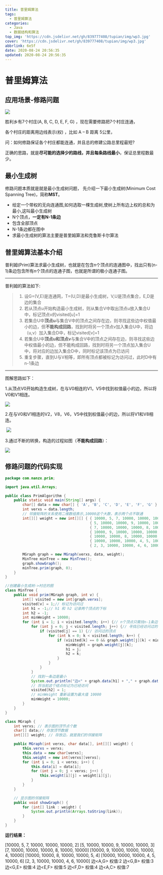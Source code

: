 ```yaml
---
title: 普里姆算法
tags:
  - 普里姆算法
categories:
  - Java
  - 数据结构和算法
top_img: 'https://cdn.jsdelivr.net/gh/839777408/tupian/img/wp3.jpg'
cover: 'https://cdn.jsdelivr.net/gh/839777408/tupian/img/wp3.jpg'
abbrlink: 6e5f
date: 2020-08-24 20:56:35
updated: 2020-08-24 20:56:35
---
```




# 普里姆算法

## 应用场景-修路问题

![](https://cdn.jsdelivr.net/gh/839777408/tupian/blog/QQ截图20200824235317.png)

胜利乡有7个村庄(A, B, C, D, E, F, G) ，现在需要修路把7个村庄连通，

各个村庄的距离用边线表示(权) ，比如 A – B 距离 5公里，

问：如何修路保证各个村庄都能连通，并且总的修建公路总里程最短?

正确的思路，就是**尽可能的选择少的路线，并且每条路线最小**，保证总里程数最少。



## 最小生成树

修路问题本质就是就是最小生成树问题， 先介绍一下最小生成树(Minimum Cost Spanning Tree)，简称**MST**。

- 给定一个带权的无向连通图,如何选取一棵生成树,使树上所有边上权的总和为最小,这叫最小生成树 
- N个顶点，**一定有N-1条边**
- 包含全部顶点
- N-1条边都在图中
- 求最小生成树的算法主要是普里姆算法和克鲁斯卡尔算法



## 普里姆算法基本介绍

普利姆(Prim)算法求最小生成树，也就是在包含n个顶点的连通图中，找出只有(n-1)条边包含所有n个顶点的连通子图，也就是所谓的极小连通子图。

---

普利姆的算法如下:

> 1. 设G=(V,E)是连通网，T=(U,D)是最小生成树，V,U是顶点集合，E,D是边的集合 
> 2. 若从顶点u开始构造最小生成树，则从集合V中取出顶点u放入集合U中，标记顶点v的visited[u]=1
> 3. 若集合U中**顶点u**与集合V中的顶点之间存在边，则寻找这些边中权值最小的边，但**不能构成回路**，找到时将另一个顶点v加入集合U中，将边（u,v）加入集合D中，标记visited[v]=1
> 4. 若集合U中**顶点u和顶点v**与集合V中的顶点之间存在边，则寻找这些边中权值最小的边，但不能构成回路，找到时将另一个顶点加入集合U中，将对应的边加入集合D中，同时标记该顶点为已访问
> 5. 重复步骤，直到U与V相等，即所有顶点都被标记为访问过，此时D中有n-1条边

---

图解思路如下：

1.从顶点V0开始构造生成树，在与V0相连的V1，V5中找到权值最小的边，所以将V0和V1相连。

![](https://cdn.jsdelivr.net/gh/839777408/tupian/blog/20200825002705.png)

2.在与V0和V1相连的V2，V8，V6，V5中找到权值最小的边，所以将V1和V8相连。

​                                                               ![](https://cdn.jsdelivr.net/gh/839777408/tupian/blog/20200825002717.png)

3.通过不断的转换，构造的过程如图（**不能构成回路**）：

![](https://cdn.jsdelivr.net/gh/839777408/tupian/blog/20200825002751.png)



## 修路问题的代码实现

```java
package com.nanzx.prim;

import java.util.Arrays;

public class PrimAlgorithm {
	public static void main(String[] args) {
		char[] data = new char[] { 'A', 'B', 'C', 'D', 'E', 'F', 'G' };
		int verxs = data.length;
		// 邻接矩阵的关系使用二维数组表示,10000这个大数，表示两个点不联通
		int[][] weight = new int[][] { { 10000, 5, 7, 10000, 10000, 10000, 2 }, 
									   { 5, 10000, 10000, 9, 10000, 10000, 3 },
									   { 7, 10000, 10000, 10000, 8, 10000, 10000 }, 
									   { 10000, 9, 10000, 10000, 10000, 4, 10000 },
									   { 10000, 10000, 8, 10000, 10000, 5, 4 }, 
									   { 10000, 10000, 10000, 4, 5, 10000, 6 },
									   { 2, 3, 10000, 10000, 4, 6, 10000 }, };

		MGraph graph = new MGraph(verxs, data, weight);
		MinTree minTree = new MinTree();
		graph.showGraph();
		minTree.prim(graph, 0);
	}
}

//创建最小生成树->村庄的图
class MinTree {
	public void prim(MGraph graph, int v) {
		int[] visited = new int[graph.verxs];
		visited[v] = 1;// 标记为访问过
		int h1 = -1;// h1 和 h2 记录两个顶点的下标
		int h2 = -1;
		int minWeight = 10000;
		for (int i = 1; i < visited.length; i++) {// n个顶点只需找n-1条边
			for (int j = 0; j < visited.length; j++) {// 寻找已经访问过的结点和未访问过的结点间的权值最小的边
				if (visited[j] == 1) {// 访问过的顶点
					for (int k = 0; k < visited.length; k++) {
						if (visited[k] == 0 && graph.weight[j][k] < minWeight) {
							minWeight = graph.weight[j][k];
							h1 = j;
							h2 = k;
						}
					}
				}
			}
			// 找到一条边是最小
			System.out.println("边<" + graph.data[h1] + "," + graph.data[h2] + "> 权值:" + minWeight);
			// 将当前这个结点标记为已经访问
			visited[h2] = 1;
			// minWeight 重新设置为最大值 10000
			minWeight = 10000;
		}
	}
}

class MGraph {
	int verxs; // 表示图的顶节点个数
	char[] data;// 存放顶节数据
	int[][] weight; // 存放边，就是我们的邻接矩阵

	public MGraph(int verxs, char data[], int[][] weight) {
		this.verxs = verxs;
		this.data = new char[verxs];
		this.weight = new int[verxs][verxs];
		for (int i = 0; i < verxs; i++) {
			this.data[i] = data[i];
			for (int j = 0; j < verxs; j++) {
				this.weight[i][j] = weight[i][j];
			}
		}
	}

	// 显示图的邻接矩阵
	public void showGraph() {
		for (int[] link : weight) {
			System.out.println(Arrays.toString(link));
		}
	}
}
```

**运行结果：**

[10000, 5, 7, 10000, 10000, 10000, 2]
[5, 10000, 10000, 9, 10000, 10000, 3]
[7, 10000, 10000, 10000, 8, 10000, 10000]
[10000, 9, 10000, 10000, 10000, 4, 10000]
[10000, 10000, 8, 10000, 10000, 5, 4]
[10000, 10000, 10000, 4, 5, 10000, 6]
[2, 3, 10000, 10000, 4, 6, 10000]
边<A,G> 权值:2
边<G,B> 权值:3
边<G,E> 权值:4
边<E,F> 权值:5
边<F,D> 权值:4
边<A,C> 权值:7